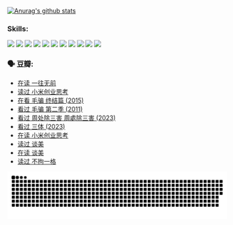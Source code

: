 
[![Anurag's github stats](https://github-readme-stats.vercel.app/api?username=w940853815)](https://github.com/anuraghazra/github-readme-stats)

### Skills:

<code><img height="32" src="https://cdn.jsdelivr.net/npm/simple-icons@v5/icons/python.svg"></code>
<code><img height="32" src="https://cdn.jsdelivr.net/npm/simple-icons@v5/icons/javascript.svg"></code>
<code><img height="32" src="https://cdn.jsdelivr.net/npm/simple-icons@v5/icons/django.svg"></code>
<code><img height="32" src="https://cdn.jsdelivr.net/npm/simple-icons@v5/icons/flask.svg"></code>
<code><img height="32" src="https://cdn.jsdelivr.net/npm/simple-icons@v5/icons/vuetify.svg"></code>
<code><img height="32" src="https://cdn.jsdelivr.net/npm/simple-icons@v5/icons/git.svg"></code>
<code><img height="32" src="https://cdn.jsdelivr.net/npm/simple-icons@v5/icons/docker.svg"></code>
<code><img height="32" src="https://cdn.jsdelivr.net/npm/simple-icons@v5/icons/postgresql.svg"></code>
<code><img height="32" src="https://cdn.jsdelivr.net/npm/simple-icons@v5/icons/elasticsearch.svg"></code>
<code><img height="32" src="https://cdn.jsdelivr.net/npm/simple-icons@v5/icons/macos.svg"></code>
<code><img height="32" src="https://cdn.jsdelivr.net/npm/simple-icons@v5/icons/linux.svg"></code>

### 🗣 豆瓣:

<!-- DOUBAN-ACTIVITIES:START -->
- [在读 一往无前](https://www.douban.com/people/136069238/status/4590507310/?_i=14465017)
- [读过 小米创业思考](https://www.douban.com/people/136069238/status/4590506983/?_i=14465017)
- [在看 毛骗 终结篇‎ (2015)](https://www.douban.com/people/136069238/status/4581971924/?_i=14465017)
- [看过 毛骗 第二季‎ (2011)](https://www.douban.com/people/136069238/status/4581971810/?_i=14465017)
- [看过 周处除三害 周處除三害‎ (2023)](https://www.douban.com/people/136069238/status/4575646701/?_i=14465017)
- [看过 三体‎ (2023)](https://www.douban.com/people/136069238/status/4574263039/?_i=14465017)
- [在读 小米创业思考](https://www.douban.com/people/136069238/status/4572047905/?_i=14465017)
- [读过 谈美](https://www.douban.com/people/136069238/status/4572047629/?_i=14465017)
- [在读 谈美](https://www.douban.com/people/136069238/status/4560861771/?_i=14465017)
- [读过 不拘一格](https://www.douban.com/people/136069238/status/4560861445/?_i=14465017)
<!-- DOUBAN-ACTIVITIES:END -->


![Snake animation](https://raw.githubusercontent.com/w940853815/w940853815/output/github-contribution-grid-snake.svg)

<!--
**w940853815/w940853815** is a ✨ _special_ ✨ repository because its `README.md` (this file) appears on your GitHub profile.

Here are some ideas to get you started:

- 🔭 I’m currently working on ...
- 🌱 I’m currently learning ...
- 👯 I’m looking to collaborate on ...
- 🤔 I’m looking for help with ...
- 💬 Ask me about ...
- 📫 How to reach me: ...
- 😄 Pronouns: ...
- ⚡ Fun fact: ...
-->
